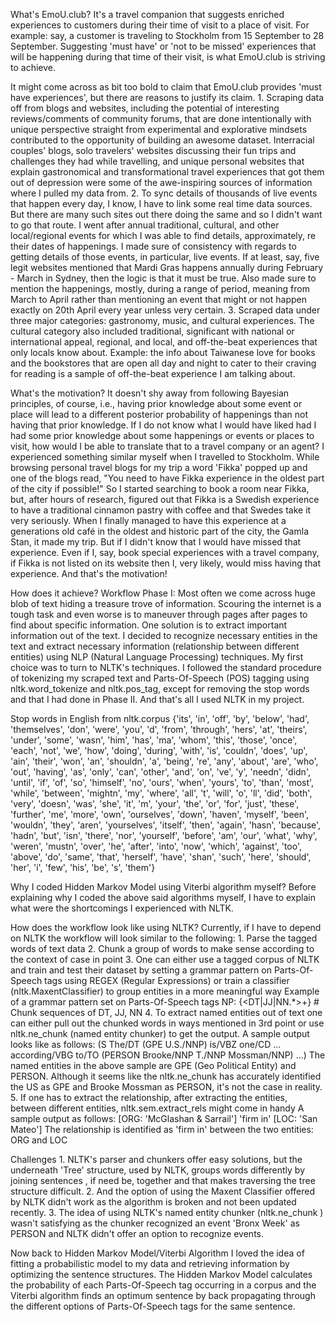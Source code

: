 What's EmoU.club?
It's a travel companion that suggests enriched experiences to customers during their time of visit to a place of visit. For example: say, a customer is traveling to Stockholm from 15 September to 28 September. Suggesting 'must have' or 'not to be missed' experiences that will be happening during that time of their visit, is what EmoU.club is striving to achieve.

It might come across as bit too bold to claim that EmoU.club provides 'must have experiences', but there are reasons to justify its claim. 
	1. Scraping data off from blogs and websites, including the potential of interesting reviews/comments of community forums, that are done intentionally with unique perspective straight from experimental and explorative mindsets contributed to the opportunity of building an awesome dataset. Interracial couples' blogs, solo travelers' websites discussing their fun trips and challenges they had while travelling, and unique personal websites that explain gastronomical and transformational travel experiences that got them out of depression were some of the awe-inspiring sources of information where I pulled my data from.
	2. To sync details of thousands of live events that happen every day, I know, I have to link some real time data sources. But there are many such sites out there doing the same and so I didn't want to go that route. I went after annual traditional, cultural, and other local/regional events for which I was able to find details, approximately, re their dates of happenings. I made sure of consistency with regards to getting details of those events, in particular, live events. If at least, say, five legit websites mentioned that Mardi Gras happens annually during February - March in Sydney, then the logic is that it must be true. Also made sure to mention the happenings, mostly, during a range of period, meaning from March to April rather than mentioning an event that might or not happen exactly on 20th April every year unless very certain.
	3. Scraped data under three major categories: gastronomy, music, and cultural experiences. The cultural category also included traditional, significant with national or international appeal, regional, and local, and off-the-beat experiences that only locals know about. Example: the info about Taiwanese love for books and the bookstores that are open all day and night to cater to their craving for reading is a sample of off-the-beat experience I am talking about.
	
What's the motivation?
It doesn't shy away from following Bayesian principles, of course, i.e., having prior knowledge about some event or place will lead to a different posterior probability of happenings than not having that prior knowledge. If I do not know what I would have liked had I had some prior knowledge about some happenings or events or places to visit, how would I be able to translate that to a travel company or an agent? I experienced something similar myself when I travelled to Stockholm. While browsing personal travel blogs for my trip a word 'Fikka' popped up and one of the blogs read, "You need to have Fikka experience in the oldest part of the city if possible!" So I started searching to book a room near Fikka, but, after hours of research, figured out that Fikka is a Swedish experience to have a traditional cinnamon pastry with coffee and that Swedes take it very seriously. When I finally managed to have this experience at a generations old café in the oldest and historic part of the city, the Gamla Stan, it made my trip. But if I didn't know that I would have missed that experience. Even if I, say, book special experiences with a travel company, if Fikka is not listed on its website then I, very likely, would miss having that experience. And that's the motivation!

How does it achieve?
Workflow
Phase I:
Most often we come across huge blob of text hiding a treasure trove of information. Scouring the internet is a tough task and even worse is to maneuver through pages after pages to find about specific information. One solution is to extract important information out of the text. I decided to recognize necessary entities in the text and extract necessary information (relationship between different entities) using NLP (Natural Language Processing) techniques. My first choice was to turn to NLTK's techniques. I followed the standard procedure of tokenizing my scraped text and Parts-Of-Speech (POS) tagging using nltk.word_tokenize and nltk.pos_tag, except for removing the stop words and that I had done in Phase II. And that's all I used NLTK in my project.

Stop words in English from nltk.corpus
{'its', 'in', 'off', 'by', 'below', 'had', 'themselves', 'don', 'were', 'you', 'd', 'from', 'through', 'hers', 'at', 'theirs', 'under', 'some', 'wasn', 'him', 'has', 'ma', 'whom', 'this', 'those', 'once', 'each', 'not', 'we', 'how', 'doing', 'during', 'with', 'is', 'couldn', 'does', 'up', 'ain', 'their', 'won', 'an', 'shouldn', 'a', 'being', 're', 'any', 'about', 'are', 'who', 'out', 'having', 'as', 'only', 'can', 'other', 'and', 'on', 've', 'y', 'needn', 'didn', 'until', 'if', 'of', 'so', 'himself', 'no', 'ours', 'when', 'yours', 'to', 'than', 'most', 'while', 'between', 'mightn', 'my', 'where', 'all', 't', 'will', 'o', 'll', 'did', 'both', 'very', 'doesn', 'was', 'she', 'it', 'm', 'your', 'the', 'or', 'for', 'just', 'these', 'further', 'me', 'more', 'own', 'ourselves', 'down', 'haven', 'myself', 'been', 'wouldn', 'they', 'aren', 'yourselves', 'itself', 'then', 'again', 'hasn', 'because', 'hadn', 'but', 'isn', 'there', 'nor', 'yourself', 'before', 'am', 'our', 'what', 'why', 'weren', 'mustn', 'over', 'he', 'after', 'into', 'now', 'which', 'against', 'too', 'above', 'do', 'same', 'that', 'herself', 'have', 'shan', 'such', 'here', 'should', 'her', 'i', 'few', 'his', 'be', 's', 'them'}

Why I coded Hidden Markov Model using Viterbi algorithm myself?
Before explaining why I coded the above said algorithms myself, I have to explain what were the shortcomings I experienced with NLTK.

How does the workflow look like using NLTK?
Currently, if I have to depend on NLTK the workflow will look similar to the following:
	1. Parse the tagged words of text data
	2. Chunk a group of words to make sense according to the context of case in point
	3. One can either use a tagged corpus of NLTK and train and test their dataset by setting a grammar pattern on Parts-Of-Speech tags using REGEX (Regular Expressions) or train a classifier (nltk.MaxentClassifier) to group entities in a more meaningful way
	Example of a grammar pattern set on Parts-Of-Speech tags 
			NP: {<DT|JJ|NN.*>+}          # Chunk sequences of DT, JJ, NN
	4. To extract named entities out of text one can either pull out the chunked words in ways mentioned in 3rd point or use nltk.ne_chunk (named entity chunker) to get the output. A sample output looks like as follows:
			(S
  The/DT
  (GPE U.S./NNP)
  is/VBZ
  one/CD
  ...
  according/VBG
  to/TO
  (PERSON Brooke/NNP T./NNP Mossman/NNP)
  ...)
	The named entities in the above sample are GPE (Geo Political Entity) and PERSON. Although it seems like the nltk.ne_chunk has accurately identified the US as GPE and Brooke Mossman as PERSON, it's not the case in reality.
	5. If one has to extract the relationship, after extracting the entities, between different entities, nltk.sem.extract_rels might come in handy
	A sample output as follows:
			[ORG: 'McGlashan &AMP; Sarrail'] 'firm in' [LOC: 'San Mateo']
	The relationship is identified as 'firm in' between the two entities: ORG and LOC

Challenges
	1. NLTK's parser and chunkers offer easy solutions, but the underneath 'Tree' structure, used by NLTK, groups words differently by joining sentences , if need be, together and that makes traversing the tree structure difficult. 
	2. And the option of using the Maxent Classifier offered by NLTK didn't work as the algorithm is broken and not been updated recently.
	3. The idea of using NLTK's named entity chunker (nltk.ne_chunk ) wasn't satisfying as the chunker recognized an event 'Bronx Week' as PERSON and NLTK didn't offer an option to recognize events.

Now back to Hidden Markov Model/Viterbi Algorithm
I loved the idea of fitting a probabilistic model to my data and retrieving information by optimizing the sentence structures. The Hidden Markov Model calculates the probability of each Parts-Of-Speech tag occurring in a corpus and the Viterbi algorithm finds an optimum sentence by back propagating through the different options of Parts-Of-Speech tags for the same sentence.


